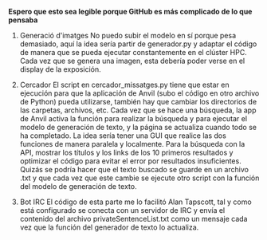**Espero que esto sea legible porque GitHub es más complicado de lo que pensaba**
1. Generació d'imatges
No puedo subir el modelo en sí porque pesa demasiado, aquí la idea sería partir de generador.py y adaptar el código de manera que se pueda ejecutar
constantemente en el clúster HPC. Cada vez que se genera una imagen, esta debería poder verse en el display de la exposición.

2. Cercador
El script en cercador_missatges.py tiene que estar en ejecución para que la aplicación de Anvil (subo el código en otro archivo de Python) pueda
utilizarse, también hay que cambiar los directorios de las carpetas, archivos, etc. Cada vez que se hace una búsqueda, la app de Anvil activa
la función para realizar la búsqueda y para ejecutar el modelo de generación de texto, y la página se actualiza cuando todo se ha completado.
La idea sería tener una GUI que realice las dos funciones de manera paralela y localmente. Para la búsqueda con la API, mostrar los títulos
y los links de los 10 primeros resultados y optimizar el código para evitar el error por resultados insuficientes. Quizás se podría hacer que
el texto buscado se guarde en un archivo .txt y que cada vez que este cambie se ejecute otro script con la función del modelo de generación de
texto.

5. Bot IRC
El código de esta parte me lo facilitó Alan Tapscott, tal y como está configurado se conecta con un servidor de IRC y envía el contenido del
archivo privateSentenceList.txt como un mensaje cada vez que la función del generador de texto lo actualiza.
